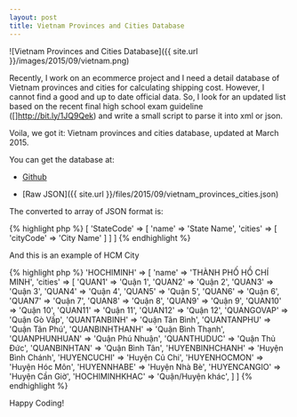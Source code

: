 ```yaml
---
layout: post
title: Vietnam Provinces and Cities Database
---
```


![Vietnam Provinces and Cities Database]({{ site.url }}/images/2015/09/vietnam.png)

Recently, I work on an ecommerce project and I need a detail database of Vietnam provinces and cities for calculating shipping cost. However, I cannot find a good and up to date official data. So, I look for an updated list based on the recent final high school exam guideline ([]http://bit.ly/1JQ9Qek) and write a small script to parse it into xml or json.

Voila, we got it: Vietnam provinces and cities database, updated at March 2015.

You can get the database at:

+ [Github](https://github.com/nganhtuan63/Vietnam-Provinces-and-Cities-Database)

+ [Raw JSON]({{ site.url }}/files/2015/09/vietnam_provinces_cities.json)

The converted to array of JSON format is:

{% highlight php %}
[
	'StateCode' => [
		'name' => 'State Name',
		'cities' => [
			'cityCode' => 'City Name'
		]
	]
]
{% endhighlight %}

And this is an example of HCM City

{% highlight php %}
	'HOCHIMINH' => [
        'name' => 'THÀNH PHỐ HỒ CHÍ MINH',
        'cities' => [
            'QUAN1' => 'Quận 1',
            'QUAN2' => 'Quận 2',
            'QUAN3' => 'Quận 3',
            'QUAN4' => 'Quận 4',
            'QUAN5' => 'Quận 5',
            'QUAN6' => 'Quận 6',
            'QUAN7' => 'Quận 7',
            'QUAN8' => 'Quận 8',
            'QUAN9' => 'Quận 9',
            'QUAN10' => 'Quận 10',
            'QUAN11' => 'Quận 11',
            'QUAN12' => 'Quận 12',
            'QUANGOVAP' => 'Quận Gò Vấp',
            'QUANTANBINH' => 'Quận Tân Bình',
            'QUANTANPHU' => 'Quận Tân Phú',
            'QUANBINHTHANH' => 'Quận Bình Thạnh',
            'QUANPHUNHUAN' => 'Quận Phú Nhuận',
            'QUANTHUDUC' => 'Quận Thủ Đức',
            'QUANBINHTAN' => 'Quận Bình Tân',
            'HUYENBINHCHANH' => 'Huyện Bình Chánh',
            'HUYENCUCHI' => 'Huyện Củ Chi',
            'HUYENHOCMON' => 'Huyện Hóc Môn',
            'HUYENNHABE' => 'Huyện Nhà Bè',
            'HUYENCANGIO' => 'Huyện Cần Giờ',
            'HOCHIMINHKHAC' => 'Quận/Huyện khác',
        ]
    ]
{% endhighlight %}

Happy Coding!